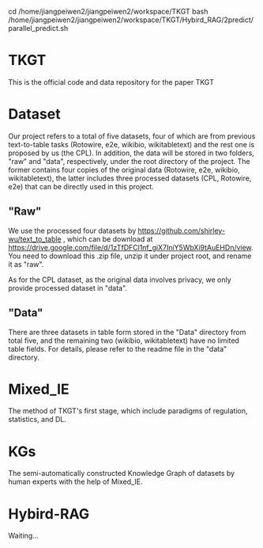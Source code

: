 cd /home/jiangpeiwen2/jiangpeiwen2/workspace/TKGT
bash /home/jiangpeiwen2/jiangpeiwen2/workspace/TKGT/Hybird_RAG/2predict/parallel_predict.sh

# TKGT
This is the official code and data repository for the paper TKGT


# Dataset
Our project refers to a total of five datasets, four of which are from previous text-to-table tasks (Rotowire, e2e, wikibio, wikitabletext) and the rest one is proposed by us (the CPL). In addition, the data will be stored in two folders, "raw" and "data", respectively, under the root directory of the project. The former contains four copies of the original data (Rotowire, e2e, wikibio, wikitabletext), the latter includes three processed datasets (CPL, Rotowire, e2e) that can be directly used in this project.
## "Raw"
We use the processed four datasets by https://github.com/shirley-wu/text_to_table , which can be download at https://drive.google.com/file/d/1zTfDFCl1nf_giX7IniY5WbXi9tAuEHDn/view. You need to download this .zip file, unzip it under project root, and rename it as "raw".

As for the CPL dataset, as the original data involves privacy, we only provide processed dataset in "data".

## "Data"
There are three datasets in table form stored in the "Data" directory from total five, and the remaining two (wikibio, wikitabletext) have no limited table fields. For details, please refer to the readme file in the "data" directory.

# Mixed_IE
The method of TKGT's first stage, which include paradigms of regulation, statistics, and DL.

# KGs
The semi-automatically constructed Knowledge Graph of datasets by human experts with the help of Mixed_IE.

# Hybird-RAG
Waiting...